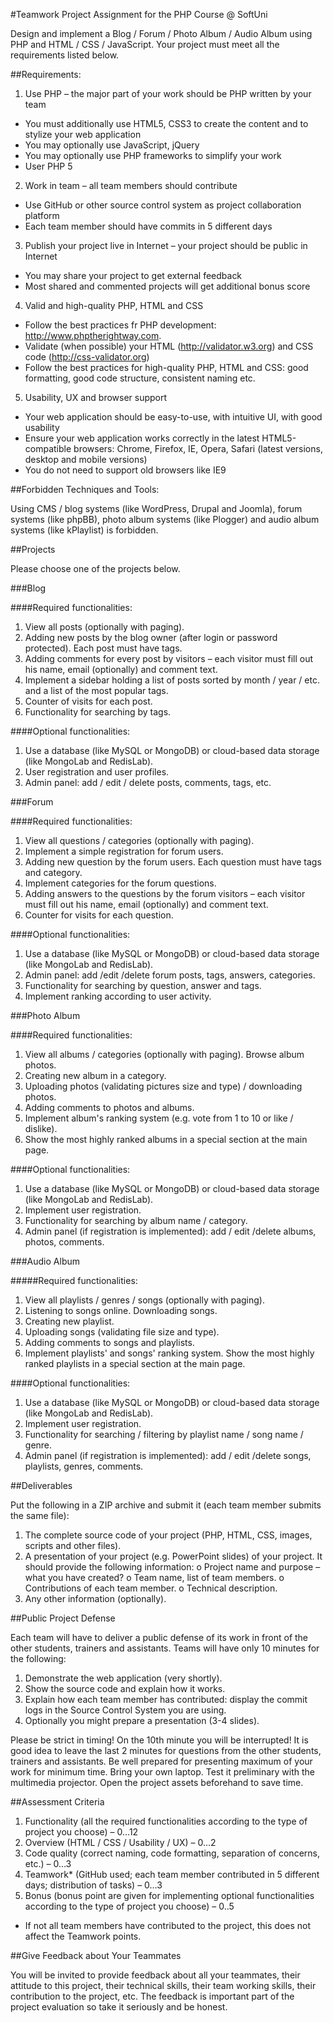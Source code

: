 #Teamwork Project Assignment for the PHP Course @ SoftUni

Design and implement a Blog / Forum / Photo Album / Audio Album using PHP and HTML / CSS / JavaScript. Your project must meet all the requirements listed below.

##Requirements:

1. Use PHP – the major part of your work should be PHP written by your team
  * You must additionally use HTML5, CSS3 to create the content and to stylize your web application
  * You may optionally use JavaScript, jQuery
  * You may optionally use PHP frameworks to simplify your work
  * User PHP 5
2. Work in team – all team members should contribute
  * Use GitHub or other source control system as project collaboration platform
  * Each team member should have commits in 5 different days
3. Publish your project live in Internet – your project should be public in Internet
  * You may share your project to get external feedback
  * Most shared and commented projects will get additional bonus score
4. Valid and high-quality PHP, HTML and CSS
  * Follow the best practices fr PHP development: http://www.phptherightway.com.
  * Validate (when possible) your HTML (http://validator.w3.org) and CSS code (http://css-validator.org)
  * Follow the best practices for high-quality PHP, HTML and CSS: good formatting, good code structure, consistent naming etc.
5. Usability, UX and browser support
  * Your web application should be easy-to-use, with intuitive UI, with good usability
  * Ensure your web application works correctly in the latest HTML5-compatible browsers: Chrome, Firefox, IE, Opera, Safari (latest versions, desktop and mobile versions)
  * You do not need to support old browsers like IE9

##Forbidden Techniques and Tools:

Using CMS / blog systems (like WordPress, Drupal and Joomla), forum systems (like phpBB), photo album systems (like Plogger) and audio album systems (like kPlaylist) is forbidden.

##Projects

Please choose one of the projects below.

###Blog

####Required functionalities:
1. View all posts (optionally with paging).
2. Adding new posts by the blog owner (after login or password protected). Each post must have tags. 
3. Adding comments for every post by visitors – each visitor must fill out his name, email (optionally) and comment text.
4. Implement a sidebar holding a list of posts sorted by month / year / etc. and a list of the most popular tags.
5. Counter of visits for each post.
6. Functionality for searching by tags.

####Optional functionalities:
1. Use a database (like MySQL or MongoDB) or cloud-based data storage (like MongoLab and RedisLab).
2. User registration and user profiles.
3. Admin panel: add / edit / delete posts, comments, tags, etc.

###Forum

####Required functionalities:
1. View all questions / categories (optionally with paging).
2. Implement a simple registration for forum users.
3. Adding new question by the forum users. Each question must have tags and category.
4. Implement categories for the forum questions.
5. Adding answers to the questions by the forum visitors – each visitor must fill out his name, email (optionally) and comment text.
6. Counter for visits for each question.

####Optional functionalities:
1. Use a database (like MySQL or MongoDB) or cloud-based data storage (like MongoLab and RedisLab).
2. Admin panel: add /edit /delete forum posts, tags, answers, categories.
3. Functionality for searching by question, answer and tags.
4. Implement ranking according to user activity.

###Photo Album

####Required functionalities:
1. View all albums / categories (optionally with paging). Browse album photos.
2. Creating new album in a category.
3. Uploading photos (validating pictures size and type) / downloading photos.
4. Adding comments to photos and albums.
5. Implement album's ranking system (e.g. vote from 1 to 10 or like / dislike).
6. Show the most highly ranked albums in a special section at the main page.

####Optional functionalities:
1. Use a database (like MySQL or MongoDB) or cloud-based data storage (like MongoLab and RedisLab).
2. Implement user registration.
3. Functionality for searching by album name / category.
4. Admin panel (if registration is implemented): add / edit /delete albums, photos, comments.

###Audio Album 

#####Required functionalities:
1. View all playlists / genres / songs (optionally with paging).
2. Listening to songs online. Downloading songs.
3. Creating new playlist.
4. Uploading songs (validating file size and type).
5. Adding comments to songs and playlists.
6. Implement playlists' and songs' ranking system. Show the most highly ranked playlists in a special section at the main page.

####Optional functionalities:
1. Use a database (like MySQL or MongoDB) or cloud-based data storage (like MongoLab and RedisLab).
2. Implement user registration.
3. Functionality for searching / filtering by playlist name / song name / genre.
4. Admin panel (if registration is implemented): add / edit /delete songs, playlists, genres, comments.

##Deliverables

Put the following in a ZIP archive and submit it (each team member submits the same file):
1. The complete source code of your project (PHP, HTML, CSS, images, scripts and other files).
2. A presentation of your project (e.g. PowerPoint slides) of your project. It should provide the following information:
  o Project name and purpose – what you have created?
  o Team name, list of team members.
  o Contributions of each team member.
  o Technical description.
3. Any other information (optionally).

##Public Project Defense

Each team will have to deliver a public defense of its work in front of the other students, trainers and assistants. Teams will have only 10 minutes for the following:
1. Demonstrate the web application (very shortly).
2. Show the source code and explain how it works.
3. Explain how each team member has contributed: display the commit logs in the Source Control System you are using.
4. Optionally you might prepare a presentation (3-4 slides).

Please be strict in timing! On the 10th minute you will be interrupted! It is good idea to leave the last 2 minutes for questions from the other students, trainers and assistants.
Be well prepared for presenting maximum of your work for minimum time. Bring your own laptop. Test it preliminary with the multimedia projector. Open the project assets beforehand to save time.

##Assessment Criteria

1. Functionality (all the required functionalities according to the type of project you choose) – 0…12
2. Overview (HTML / CSS / Usability / UX) – 0…2
3. Code quality (correct naming, code formatting, separation of concerns, etc.) – 0…3
4. Teamwork* (GitHub used; each team member contributed in 5 different days; distribution of tasks) – 0…3
5. Bonus (bonus point are given for implementing optional functionalities according to the type of project you choose) – 0..5
* If not all team members have contributed to the project, this does not affect the Teamwork points.

##Give Feedback about Your Teammates

You will be invited to provide feedback about all your teammates, their attitude to this project, their technical skills, their team working skills, their contribution to the project, etc. The feedback is important part of the project evaluation so take it seriously and be honest.
